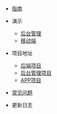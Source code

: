 * [指南](/guide/)
* 演示
  * [后台管理](http://report.xianzhilou.com:9527)
  * [移动端](http://sleep.mcfunny.cn/#/)

* 项目地址
  * [后端项目](https://gitee.com/garrettxia/sleep-monitoring-platform)
  * [后台管理项目](https://gitee.com/zltree/sleep-admin)
  * [APP项目](https://gitee.com/davidchen27/sleep-client-frontend)
* [常见问题](/problem/)

* 更新日志